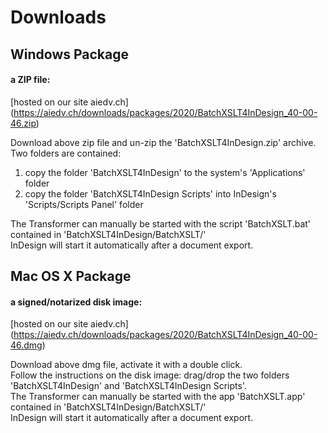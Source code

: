 
# Downloads
## Windows Package
#### a ZIP file:
[hosted on our site aiedv.ch] (https://aiedv.ch/downloads/packages/2020/BatchXSLT4InDesign_40-00-46.zip)

Download above zip file and un-zip the 'BatchXSLT4InDesign.zip' archive.
Two folders are contained:
1) copy the folder 'BatchXSLT4InDesign' to the system's 'Applications' folder
2) copy the folder 'BatchXSLT4InDesign Scripts' into InDesign's 'Scripts/Scripts Panel' folder

The Transformer can manually be started with the script 'BatchXSLT.bat' contained in 'BatchXSLT4InDesign/BatchXSLT/'\
InDesign will start it automatically after a document export.


## Mac OS X Package
#### a signed/notarized disk image:
[hosted on our site aiedv.ch] (https://aiedv.ch/downloads/packages/2020/BatchXSLT4InDesign_40-00-46.dmg)

Download above dmg file, activate it with a double click.\
Follow the instructions on the disk image: drag/drop the two folders 'BatchXSLT4InDesign' and 'BatchXSLT4InDesign Scripts'.\
The Transformer can manually be started with the app 'BatchXSLT.app' contained in 'BatchXSLT4InDesign/BatchXSLT/'\
InDesign will start it automatically after a document export.
